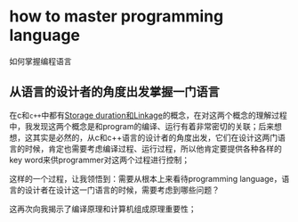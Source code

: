 # how to master programming language

如何掌握编程语言



## 从语言的设计者的角度出发掌握一门语言

在c和`c++`中都有[Storage duration和Linkage](https://en.cppreference.com/w/c/language/storage_duration)的概念，在对这两个概念的理解过程中，我发现这两个概念是和program的编译、运行有着非常密切的关联；后来想想，这其实是必然的，从c和c++语言的设计者的角度出发，它们在设计这两门语言的时候，肯定也需要考虑编译过程、运行过程，所以他肯定要提供各种各样的key word来供programmer对这两个过程进行控制；

这样的一个过程，让我领悟到：需要从根本上来看待programming language，语言的设计者在设计这一门语言的时候，需要考虑到哪些问题？

这再次向我揭示了编译原理和计算机组成原理重要性；

